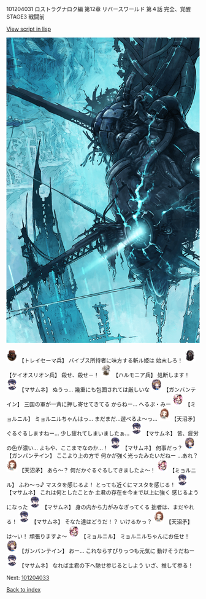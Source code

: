 101204031 ロストラグナロク編 第12章 リバースワールド 第４話 完全、覚醒 STAGE3 戦闘前

[View script in lisp](../scripts/101204031.txt)

![underground_world_3.png](../images/backgrounds/underground_world_3.png)

<img src="../images/units/3830001.png" alt="3830001.png" height="34"/>
【トレイセーマ兵】
バイブス所持者に味方する斬ル姫は
始末しろ！

<img src="../images/units/3820001.png" alt="3820001.png" height="34"/>
【ケイオスリオン兵】
殺せ、殺せ－！

<img src="../images/units/3810001.png" alt="3810001.png" height="34"/>
【ハルモニア兵】
処断します！

<img src="../images/units/3100111.png" alt="3100111.png" height="34"/>
【マサムネ】
ぬうっ…
幾重にも包囲されては厳しいな

<img src="../images/units/3600211.png" alt="3600211.png" height="34"/>
【ガンバンテイン】
三国の軍が一斉に押し寄せてきてる
からねー…
へるぷ・みー

<img src="../images/units/3200111.png" alt="3200111.png" height="34"/>
【ミョルニル】
ミョルニルちゃんはっ…
まだまだ…遊べるよ～っ…

<img src="../images/units/3300411.png" alt="3300411.png" height="34"/>
【天沼矛】
ぐるぐるしますねー…
少し疲れてしまいましたぁ…

<img src="../images/units/3100111.png" alt="3100111.png" height="34"/>
【マサムネ】
皆、疲労の色が濃い…
よもや、ここまでなのか…！

<img src="../images/units/3100111.png" alt="3100111.png" height="34"/>
【マサムネ】
何事だっ？

<img src="../images/units/3600211.png" alt="3600211.png" height="34"/>
【ガンバンテイン】
ここより上の方で
何かが強く光ったみたいだねー
…あれ？

<img src="../images/units/3300411.png" alt="3300411.png" height="34"/>
【天沼矛】
あら～？
何だかぐるぐるしてきましたよ～！

<img src="../images/units/3200111.png" alt="3200111.png" height="34"/>
【ミョルニル】
ふわ～っ♪
マスタを感じるよ！
とっても近くにマスタを感じる！

<img src="../images/units/3100111.png" alt="3100111.png" height="34"/>
【マサムネ】
これは何としたことか
主君の存在を今まで以上に強く
感じるようになった

<img src="../images/units/3100111.png" alt="3100111.png" height="34"/>
【マサムネ】
身の内から力がみなぎってくる
拙者は、まだやれる！

<img src="../images/units/3100111.png" alt="3100111.png" height="34"/>
【マサムネ】
そなた達はどうだ！？
いけるかっ？

<img src="../images/units/3300411.png" alt="3300411.png" height="34"/>
【天沼矛】
は～い！
頑張りますよ～

<img src="../images/units/3200111.png" alt="3200111.png" height="34"/>
【ミョルニル】
ミョルニルちゃんにお任せ！

<img src="../images/units/3600211.png" alt="3600211.png" height="34"/>
【ガンバンテイン】
おー…
これならすぴりっつも元気に
動けそうだねー

<img src="../images/units/3100111.png" alt="3100111.png" height="34"/>
【マサムネ】
なれば主君の下へ馳せ参じるとしよう
いざ、推して参る！

Next: [101204033](101204033.md)

[Back to index](index.md)
